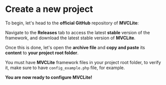 # Create a new project

To begin, let's head to the **official GitHub** repository of **MVCLite**: 
[](https://github.com/belicfr/mvclite)

Navigate to the **Releases** tab to access the latest **stable** version of the framework, and download 
the latest stable version of **MVCLite**.

Once this is done, let's open the **archive file** and **copy and paste** its **content** 
to **your project root folder**.

You must have **MVCLite** framework files in your project root folder, to verify it, make sure to have 
``config_example.php`` file, for example.

**You are now ready to configure MVCLite!**